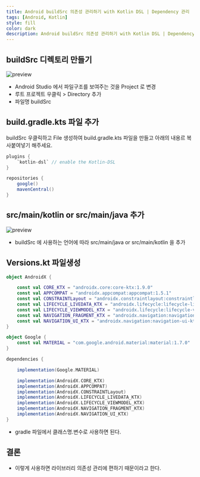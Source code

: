 ```yaml
---
title: Android buildSrc 의존성 관리하기 with Kotlin DSL | Dependency 관리
tags: [Android, Kotlin]
style: fill
color: dark
description: Android buildSrc 의존성 관리하기 with Kotlin DSL | Dependency 관리
---
```


## buildSrc 디렉토리 만들기
![preview](https://user-images.githubusercontent.com/13310269/205278160-065d0abf-5eca-4c0b-a0cb-95d3d0de4ff4.png)
- Android Studio 에서 파일구조를 보여주는 것을 Project 로 변경 
- 루트 프로젝트 우클릭 > Directory 추가 
- 파일명 buildSrc

## build.gradle.kts 파일 추가
buildSrc 우클릭하고 File 생성하여 build.gradle.kts 파일을 만들고 아래의 내용르 복사붙여넣기 해주세요.

```gradle
plugins {
    `kotlin-dsl` // enable the Kotlin-DSL
}

repositories {
    google()
    mavenCentral()
}
```

## src/main/kotlin or src/main/java 추가
![preview](https://user-images.githubusercontent.com/13310269/205278165-476820bd-9d3c-4a1b-9f86-207dc3b64f6a.png)
- buildSrc 에 사용하는 언어에 따라 src/main/java or src/main/kotlin 을 추가

## Versions.kt 파일생성
```kotlin
object AndroidX {

    const val CORE_KTX = "androidx.core:core-ktx:1.9.0"
    const val APPCOMPAT = "androidx.appcompat:appcompat:1.5.1"
    const val CONSTRAINTLayout = "androidx.constraintlayout:constraintlayout:2.1.4"
    const val LIFECYCLE_LIVEDATA_KTX = "androidx.lifecycle:lifecycle-livedata-ktx:2.5.1"
    const val LIFECYCLE_VIEWMODEL_KTX = "androidx.lifecycle:lifecycle-viewmodel-ktx:2.5.1"
    const val NAVIGATION_FRAGMENT_KTX = "androidx.navigation:navigation-fragment-ktx:2.5.3"
    const val NAVIGATION_UI_KTX = "androidx.navigation:navigation-ui-ktx:2.5.3"
}

object Google {
    const val MATERIAL = "com.google.android.material:material:1.7.0"
}
```

```gradle
dependencies {

    implementation(Google.MATERIAL)

    implementation(AndroidX.CORE_KTX)
    implementation(AndroidX.APPCOMPAT)
    implementation(AndroidX.CONSTRAINTLayout)
    implementation(AndroidX.LIFECYCLE_LIVEDATA_KTX)
    implementation(AndroidX.LIFECYCLE_VIEWMODEL_KTX)
    implementation(AndroidX.NAVIGATION_FRAGMENT_KTX)
    implementation(AndroidX.NAVIGATION_UI_KTX)
}
```
- gradle 파일에서 클래스명.변수로 사용하면 된다.

## 결론
- 이렇게 사용하면 라이브러리 의존성 관리에 편하기 때문이라고 한다.
